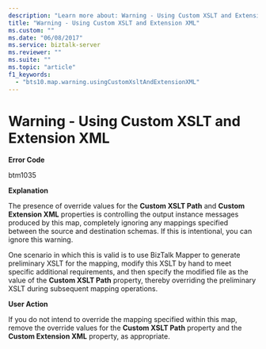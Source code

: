 ```yaml
---
description: "Learn more about: Warning - Using Custom XSLT and Extension XML"
title: "Warning - Using Custom XSLT and Extension XML"
ms.custom: ""
ms.date: "06/08/2017"
ms.service: biztalk-server
ms.reviewer: ""
ms.suite: ""
ms.topic: "article"
f1_keywords: 
  - "bts10.map.warning.usingCustomXsltAndExtensionXML"
---
```

# Warning - Using Custom XSLT and Extension XML
**Error Code**  
  
 btm1035  
  
 **Explanation**  
  
 The presence of override values for the **Custom XSLT Path** and **Custom Extension XML** properties is controlling the output instance messages produced by this map, completely ignoring any mappings specified between the source and destination schemas. If this is intentional, you can ignore this warning.  
  
 One scenario in which this is valid is to use BizTalk Mapper to generate preliminary XSLT for the mapping, modify this XSLT by hand to meet specific additional requirements, and then specify the modified file as the value of the **Custom XSLT Path** property, thereby overriding the preliminary XSLT during subsequent mapping operations.  
  
 **User Action**  
  
 If you do not intend to override the mapping specified within this map, remove the override values for the **Custom XSLT Path** property and the **Custom Extension XML** property, as appropriate.
